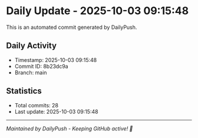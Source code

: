 # Daily Update - 2025-10-03 09:15:48

This is an automated commit generated by DailyPush.

## Daily Activity
- Timestamp: 2025-10-03 09:15:48
- Commit ID: 8b23dc9a
- Branch: main

## Statistics
- Total commits: 28
- Last update: 2025-10-03 09:15:48

---
*Maintained by DailyPush - Keeping GitHub active! 🚀*
